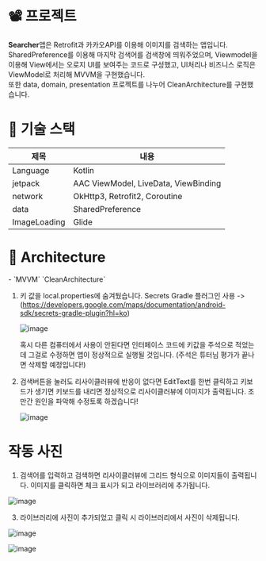 <H1>📽️ 프로젝트</H1>
<b>Searcher</b>앱은 Retrofit과 카카오API를 이용해 이미지를 검색하는 앱입니다.<br> 
SharedPreference를 이용해 마지막 검색어를 검색창에 띄워주었으며, 
Viewmodel을 이용해 View에서는 오로지 UI를 보여주는 코드로 구성했고, UI처리나 비즈니스 로직은 ViewModel로 처리해 MVVM을 구현했습니다.<br> 
또한 data, domain, presentation 프로젝트를 나누어 CleanArchitecture를 구현했습니다.


      
<H1>🎯 기술 스택</H1>

|제목|내용|
|------|---|
|Language|Kotlin|
|jetpack|AAC ViewModel, LiveData, ViewBinding|
|network|OkHttp3, Retrofit2, Coroutine|
|data|SharedPreference|
|ImageLoading|Glide|

<H1> 🎄 Architecture</H1>
- `MVVM` `CleanArchitecture`

1. 키 값을 local.properties에 숨겨뒀습니다.
   Secrets Gradle 플러그인 사용 -> (https://developers.google.com/maps/documentation/android-sdk/secrets-gradle-plugin?hl=ko)

   ![image](https://github.com/choco5732/Personal_Project_Retrofit/assets/81561579/c0b15bb2-3589-4158-81cb-a97a8976ddad)

   혹시 다른 컴퓨터에서 사용이 안된다면 인터페이스 코드에 키값을 주석으로 적었는데 그걸로 수정하면 앱이 정상적으로 실행될 것입니다.
   (주석은 튜터님 평가가 끝나면 삭제할 예정입니다!)

2. 검색버튼을 눌러도 리사이클러뷰에 반응이 없다면
   EditText를 한번 클릭하고 키보드가 생기면 키보드를 내리면 정상적으로 리사이클러뷰에 이미지가 출력됩니다.
   조만간 원인을 파악해 수정토록 하겠습니다!

   ![image](https://github.com/choco5732/Personal_Project_Retrofit/assets/81561579/90966f87-f40a-4dcd-a612-ecdb5e5e267f)


# 작동 사진
1. 검색어를 입력하고 검색하면 리사이클러뷰에 그리드 형식으로 이미지들이 출력됩니다.
   이미지를 클릭하면 체크 표시가 되고 라이브러리에 추가됩니다.
   
![image](https://github.com/choco5732/Personal_Project_Retrofit/assets/81561579/a73df7f9-a98d-49b4-9273-de0d9a538899)


3. 라이브러리에 사진이 추가되었고 클릭 시 라이브러리에서 사진이 삭제됩니다.
   
![image](https://github.com/choco5732/Personal_Project_Retrofit/assets/81561579/cdffdcf4-47b9-44b0-9692-54ffa7222bac)

![image](https://github.com/choco5732/Personal_Project_Retrofit/assets/81561579/3e5055a1-923f-4ab6-a88e-4575ad55d8c7)
